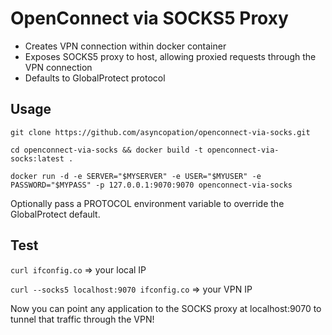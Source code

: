 # OpenConnect via SOCKS5 Proxy

- Creates VPN connection within docker container
- Exposes SOCKS5 proxy to host, allowing proxied requests through the VPN connection
- Defaults to GlobalProtect protocol

## Usage

`git clone https://github.com/asyncopation/openconnect-via-socks.git`

`cd openconnect-via-socks && docker build -t openconnect-via-socks:latest .`

`docker run -d -e SERVER="$MYSERVER" -e USER="$MYUSER" -e PASSWORD="$MYPASS" -p 127.0.0.1:9070:9070 openconnect-via-socks`

Optionally pass a PROTOCOL environment variable to override the GlobalProtect default.

## Test

`curl ifconfig.co` => your local IP

`curl --socks5 localhost:9070 ifconfig.co` => your VPN IP

Now you can point any application to the SOCKS proxy at localhost:9070 to tunnel that traffic through the VPN!
